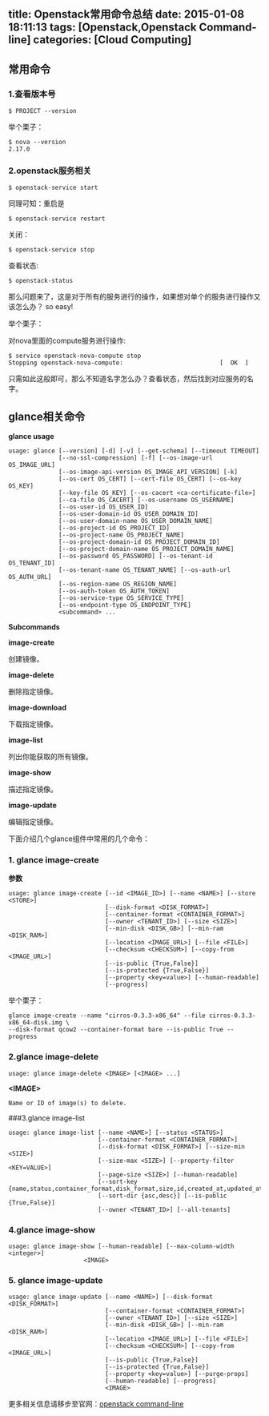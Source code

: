 title: Openstack常用命令总结
date: 2015-01-08 18:11:13
tags: [Openstack,Openstack Command-line]
categories: [Cloud Computing]
---

##	常用命令

### 1.查看版本号

	$ PROJECT --version

举个栗子：

	$ nova --version
	2.17.0

### 2.openstack服务相关

	$ openstack-service start

同理可知：重启是

	$ openstack-service restart

关闭：

	$ openstack-service stop

查看状态:

	$ openstack-status

那么问题来了，这是对于所有的服务进行的操作，如果想对单个的服务进行操作又该怎么办？
so easy!

举个栗子：

对nova里面的compute服务进行操作:

	$ service openstack-nova-compute stop
	Stopping openstack-nova-compute:                           [  OK  ]

只需如此这般即可，那么不知道名字怎么办？查看状态，然后找到对应服务的名字。

## glance相关命令

**glance usage**

	usage: glance [--version] [-d] [-v] [--get-schema] [--timeout TIMEOUT]
                  [--no-ssl-compression] [-f] [--os-image-url OS_IMAGE_URL]
                  [--os-image-api-version OS_IMAGE_API_VERSION] [-k]
              	  [--os-cert OS_CERT] [--cert-file OS_CERT] [--os-key OS_KEY]
                  [--key-file OS_KEY] [--os-cacert <ca-certificate-file>]
                  [--ca-file OS_CACERT] [--os-username OS_USERNAME]
                  [--os-user-id OS_USER_ID]
                  [--os-user-domain-id OS_USER_DOMAIN_ID]
                  [--os-user-domain-name OS_USER_DOMAIN_NAME]
                  [--os-project-id OS_PROJECT_ID]
                  [--os-project-name OS_PROJECT_NAME]
                  [--os-project-domain-id OS_PROJECT_DOMAIN_ID]
                  [--os-project-domain-name OS_PROJECT_DOMAIN_NAME]
                  [--os-password OS_PASSWORD] [--os-tenant-id OS_TENANT_ID]
                  [--os-tenant-name OS_TENANT_NAME] [--os-auth-url OS_AUTH_URL]
                  [--os-region-name OS_REGION_NAME]
                  [--os-auth-token OS_AUTH_TOKEN]
                  [--os-service-type OS_SERVICE_TYPE]
                  [--os-endpoint-type OS_ENDPOINT_TYPE]
                  <subcommand> ...

**Subcommands**

__image-create__

创建镜像。

**image-delete**

删除指定镜像。

**image-download**

下载指定镜像。

**image-list**

列出你能获取的所有镜像。

**image-show**

描述指定镜像。

**image-update**

编辑指定镜像。

下面介绍几个glance组件中常用的几个命令：

### 1. glance image-create

**参数**

	usage: glance image-create [--id <IMAGE_ID>] [--name <NAME>] [--store <STORE>]
                               [--disk-format <DISK_FORMAT>]
                           	   [--container-format <CONTAINER_FORMAT>]
                               [--owner <TENANT_ID>] [--size <SIZE>]
                               [--min-disk <DISK_GB>] [--min-ram <DISK_RAM>]
                               [--location <IMAGE_URL>] [--file <FILE>]
                               [--checksum <CHECKSUM>] [--copy-from <IMAGE_URL>]
                               [--is-public {True,False}]
                               [--is-protected {True,False}]
                               [--property <key=value>] [--human-readable]
                               [--progress]


举个栗子：

	glance image-create --name "cirros-0.3.3-x86_64" --file cirros-0.3.3-x86_64-disk.img \
  	--disk-format qcow2 --container-format bare --is-public True --progress

### 2.glance image-delete

	usage: glance image-delete <IMAGE> [<IMAGE> ...]

**<IMAGE\>**

	Name or ID of image(s) to delete.

###3.glance image-list

	usage: glance image-list [--name <NAME>] [--status <STATUS>]
                             [--container-format <CONTAINER_FORMAT>]
                             [--disk-format <DISK_FORMAT>] [--size-min <SIZE>]
                             [--size-max <SIZE>] [--property-filter <KEY=VALUE>]
                             [--page-size <SIZE>] [--human-readable]
                             [--sort-key {name,status,container_format,disk_format,size,id,created_at,updated_at}]
                             [--sort-dir {asc,desc}] [--is-public {True,False}]
                             [--owner <TENANT_ID>] [--all-tenants]



### 4.glance image-show
	usage: glance image-show [--human-readable] [--max-column-width <integer>]
                         <IMAGE>


### 5. glance image-update

	usage: glance image-update [--name <NAME>] [--disk-format <DISK_FORMAT>]
                               [--container-format <CONTAINER_FORMAT>]
                               [--owner <TENANT_ID>] [--size <SIZE>]
                               [--min-disk <DISK_GB>] [--min-ram <DISK_RAM>]
                               [--location <IMAGE_URL>] [--file <FILE>]
                               [--checksum <CHECKSUM>] [--copy-from <IMAGE_URL>]
                               [--is-public {True,False}]
                               [--is-protected {True,False}]
                               [--property <key=value>] [--purge-props]
                               [--human-readable] [--progress]
                               <IMAGE>

更多相关信息请移步至官网：[openstack command-line](http://docs.openstack.org/cli-reference/content/ch_preface.html)